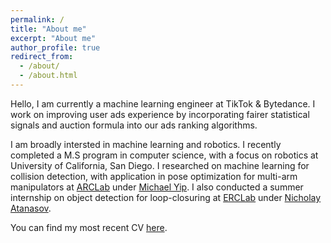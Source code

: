 ```yaml
---
permalink: /
title: "About me"
excerpt: "About me"
author_profile: true
redirect_from: 
  - /about/
  - /about.html
---
```


Hello, I am currently a machine learning engineer at TikTok & Bytedance. I work on improving user ads experience by incorporating fairer statistical signals and auction formula into our ads ranking algorithms. 

I am broadly intersted in machine learning and robotics. I recently completed a M.S program in computer science, with a focus on robotics at University of California, San Diego. I researched on machine learning for collision detection, with application in pose optimization for multi-arm manipulators at [ARCLab](https://sites.google.com/site/ucsdarclab/) under [Michael Yip](https://sites.google.com/site/mikeyip1/). I also conducted a summer internship on object detection for loop-closuring at [ERCLab](http://erl.ucsd.edu/) under [Nicholay Atanasov](https://natanaso.github.io/). 

You can find my most recent CV [here](https://jamesdi1993.github.io/files/James_resume_public_02_15_21.pdf).
